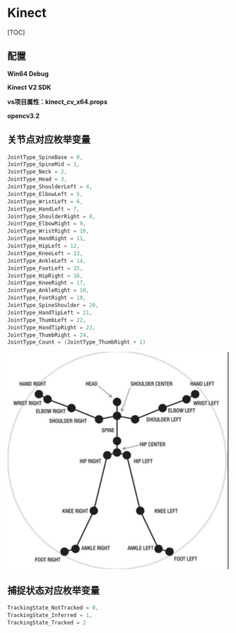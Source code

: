 # Kinect

[TOC]

##  配置

**Win64 Debug**

**Kinect V2 SDK**

**vs项目属性：kinect_cv_x64.props**

**opencv3.2**



## 关节点对应枚举变量

```c++
JointType_SpineBase = 0,
JointType_SpineMid = 1,
JointType_Neck = 2,
JointType_Head = 3,
JointType_ShoulderLeft = 4,
JointType_ElbowLeft = 5,
JointType_WristLeft = 6,
JointType_HandLeft = 7,
JointType_ShoulderRight = 8,
JointType_ElbowRight = 9,
JointType_WristRight = 10,
JointType_HandRight = 11,
JointType_HipLeft = 12,
JointType_KneeLeft = 13,
JointType_AnkleLeft = 14,
JointType_FootLeft = 15,
JointType_HipRight = 16,
JointType_KneeRight = 17,
JointType_AnkleRight = 18,
JointType_FootRight = 19,
JointType_SpineShoulder = 20,
JointType_HandTipLeft = 21,
JointType_ThumbLeft = 22,
JointType_HandTipRight = 23,
JointType_ThumbRight = 24,
JointType_Count = (JointType_ThumbRight + 1)
```



![Kinect关节点对应图](Kinect关节点对应图.jpg)



## 捕捉状态对应枚举变量

```c++
TrackingState_NotTracked = 0,
TrackingState_Inferred = 1,
TrackingState_Tracked = 2
```

